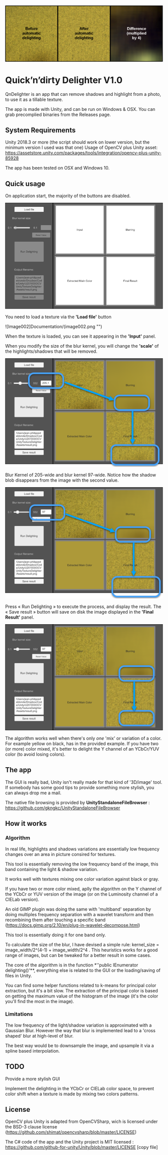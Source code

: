 ![Delighting Example](Documentation/delighting_example.png "")

# Quick’n’dirty Delighter V1.0

QnDelighter is an app that can remove shadows and highlight from a photo, to use it as a tillable texture.

The app is made with Unity, and can be run on Windows & OSX.
You can grab precomplied binaries from the Releases page.

## System Requirements
Unity 2018.3 or more (the script should work on lower version, but the minimum version I used was that one)
Usage of OpenCV plus Unity asset: https://assetstore.unity.com/packages/tools/integration/opencv-plus-unity-85928

The app has been tested on OSX and Windows 10.

## Quick usage

On application start, the majority of the buttons are disabled.

![Image001](Documentation/image001.png "")

You need to load a texture via the **'Load file'** button

![Image002]Documentation/(image002.png "")

When the texture is loaded, you can see it appearing in the **'Input'** panel.

When you modify the size of the blur kernel, you will change the **'scale'** of the highlights/shadows that will be removed.

![Image003](Documentation/image003.png "")

Blur Kernel of 205-wide and blur kernel 97-wide. Notice how the shadow blob disappears from the image with the second value.

![Image004](Documentation/image004.png "")

Press « Run Delighting » to execute the process, and display the result.
The « Save result » button will save on disk the image displayed in the **'Final Result'** panel.

![Image005](Documentation/image005.png "")

The algorithm works well when there's only *one* 'mix' or variation of a color. For example yellow on black, has in the provided example.
If you have two (or more) color mixed, it's better to delight the Y channel of an YCbCr/YUV color (to avoid losing colors).

## The app
The GUI is really bad, Unity isn't really made for that kind of '3D/image' tool. If somebody has some good tips to provide something more stylish, you can always drop me a mail.

The native file browsing is provided by **UnityStandaloneFileBrowser** : https://github.com/gkngkc/UnityStandaloneFileBrowser

## How it works

### Algorithm
In real life, highlights and shadows variations are essentially low frequency changes over an area in picture consired for textures.

This tool is essentially removing the low frequency band of the image, this band containing the light & shadow variation.

It works well with textures mixing one color variation against black or gray.

If you have two or more color mixed, aplly the algorithm on the Y channel of the YCbCr or YUV version of the image (or on the Luminosity channel of a CIELab version).

An old GIMP plugin was doing the same with 'multiband' separation by doing multiples frequency separation with a wavelet transform and then recombining them after touching a specific band (https://docs.gimp.org/2.10/en/plug-in-wavelet-decompose.html)

This tool is essentially doing it for one band only.

To calculate the size of the blur, I have devised a simple rule: kernel_size = image_width/2^(4-1) + image_width/2^4 . This heuristics works for a good range of images, but can be tweaked for a better result in some cases.

The core of the algorithm is in the function *''public IEnumerator delighting()'**, everything else is related to the GUI or the loading/saving of files in Unity.

You can find some helper functions related to k-means for principal color extraction, but it's a bit slow. The extraction of the principal color is based on getting the maximum value of the histogram of the image (it's the color you'll find the most in the image).

### Limitations

The low frequency of the light/shadow variation is approximated with a Gaussian Blur. However the way that blur is implemented lead to a 'cross shaped' blur at high-level of blur.

The best way would be to downsample the image, and upsample it via a spline based interpolation.


## TODO
Provide a more stylish GUI

Implement the delighting in the YCbCr or CIELab color space, to prevent color shift when a texture is made by mixing two colors patterns.

## License
OpenCV plus Unity is adapted from OpenCVSharp, wich is licensed under the BSD-3 clause license (https://github.com/shimat/opencvsharp/blob/master/LICENSE)

The C# code of the app and the Unity project is MIT licensed : https://github.com/github-for-unity/Unity/blob/master/LICENSE [copy file]
